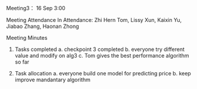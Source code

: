 Meeting3： 16 Sep 3:00

Meeting Attendance
In Attendance:
Zhi Hern Tom, Lissy Xun, Kaixin Yu, Jiabao Zhang, Haonan Zhong


Meeting Minutes

1. Tasks completed
a. checkpoint 3 completed
b. everyone try different value and modify on alg3 
c. Tom gives the best performance algorithm so far 

2. Task allocation
a. everyone build one model for predicting price
b. keep improve mandantary algorithm
